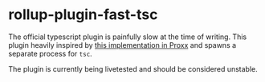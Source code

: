 # rollup-plugin-fast-tsc

The official typescript plugin is painfully slow
at the time of writing. This plugin heavily inspired
by [this implementation in Proxx](https://github.com/GoogleChromeLabs/proxx/blob/e74c2ff1463985bc72aa152810acbc73c3f55c8d/lib/simple-ts.js)
and spawns a separate process for `tsc`.

The plugin is currently being livetested and should be
considered unstable.
